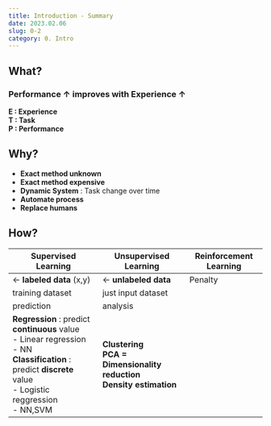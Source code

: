 ```yaml
---
title: Introduction - Summary
date: 2023.02.06
slug: 0-2
category: 0. Intro
---
```


## What?

### Performance &uparrow; improves with Experience &uparrow;

**E : Experience** </br>
**T : Task** </Br>
**P : Performance**

## Why?

- **Exact method unknown**
- **Exact method expensive**
- **Dynamic System** : Task change over time
- **Automate process**
- **Replace humans**

## How?  

| Supervised Learning                             | Unsupervised Learning                                                                   | Reinforcement Learning |
| ----------------------------------------------- | --------------------------------------------------------------------------------------- |----------------------- |
| &leftarrow; **labeled data** (x,y)              | &leftarrow; **unlabeled data**                                                          | Penalty
| training dataset                                | just input dataset                                                                      |
| prediction                                      | analysis                                                                                |
| **Regression** : predict **continuous** value </br>  - Linear regression</br>  - NN</br> **Classification** : predict **discrete** value</br> - Logistic reggression </br> - NN,SVM  |  **Clustering** </br>  **PCA = Dimensionality reduction** </br>  **Density estimation**    |
